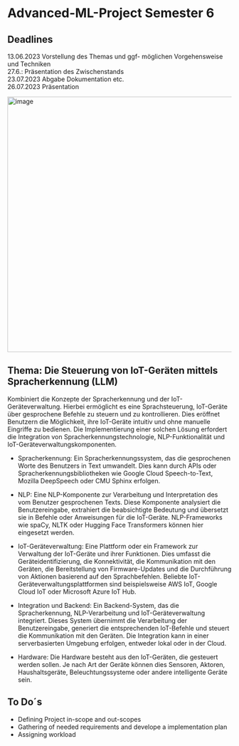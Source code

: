 # Advanced-ML-Project Semester 6

## Deadlines
13.06.2023 Vorstellung des Themas und ggf- möglichen Vorgehensweise und Techniken <br>
27.6.: Präsentation des Zwischenstands <br>
23.07.2023 Abgabe Dokumentation etc. <br>
26.07.2023 Präsentation

<img width="574" alt="image" src="https://github.com/Chengyi-Hua/Advanced-ML-Project/assets/96745479/97a7f7d6-13d9-4c5e-98d5-651d3b6ba9e8">

## Thema: Die Steuerung von IoT-Geräten mittels Spracherkennung (LLM)
Kombiniert die Konzepte der Spracherkennung und der IoT-Geräteverwaltung. Hierbei ermöglicht es eine Sprachsteuerung, IoT-Geräte über gesprochene Befehle zu steuern und zu kontrollieren. Dies eröffnet Benutzern die Möglichkeit, ihre IoT-Geräte intuitiv und ohne manuelle Eingriffe zu bedienen. Die Implementierung einer solchen Lösung erfordert die Integration von Spracherkennungstechnologie, NLP-Funktionalität und IoT-Geräteverwaltungskomponenten. <br>

- Spracherkennung: Ein Spracherkennungssystem, das die gesprochenen Worte des Benutzers in Text umwandelt. Dies kann durch APIs oder Spracherkennungsbibliotheken wie Google Cloud Speech-to-Text, Mozilla DeepSpeech oder CMU Sphinx erfolgen.

- NLP: Eine NLP-Komponente zur Verarbeitung und Interpretation des vom Benutzer gesprochenen Texts. Diese Komponente analysiert die Benutzereingabe, extrahiert die beabsichtigte Bedeutung und übersetzt sie in Befehle oder Anweisungen für die IoT-Geräte. NLP-Frameworks wie spaCy, NLTK oder Hugging Face Transformers können hier eingesetzt werden.

- IoT-Geräteverwaltung: Eine Plattform oder ein Framework zur Verwaltung der IoT-Geräte und ihrer Funktionen. Dies umfasst die Geräteidentifizierung, die Konnektivität, die Kommunikation mit den Geräten, die Bereitstellung von Firmware-Updates und die Durchführung von Aktionen basierend auf den Sprachbefehlen. Beliebte IoT-Geräteverwaltungsplattformen sind beispielsweise AWS IoT, Google Cloud IoT oder Microsoft Azure IoT Hub.

- Integration und Backend: Ein Backend-System, das die Spracherkennung, NLP-Verarbeitung und IoT-Geräteverwaltung integriert. Dieses System übernimmt die Verarbeitung der Benutzereingabe, generiert die entsprechenden IoT-Befehle und steuert die Kommunikation mit den Geräten. Die Integration kann in einer serverbasierten Umgebung erfolgen, entweder lokal oder in der Cloud.

- Hardware: Die Hardware besteht aus den IoT-Geräten, die gesteuert werden sollen. Je nach Art der Geräte können dies Sensoren, Aktoren, Haushaltsgeräte, Beleuchtungssysteme oder andere intelligente Geräte sein.


## To Do´s 
- Defining Project in-scope and out-scopes
- Gathering of needed requirements and develope a implementation plan
- Assigning workload
